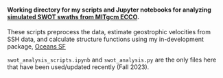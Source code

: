 #### Working directory for my scripts and Jupyter notebooks for analyzing [simulated SWOT swaths from MITgcm ECCO](https://podaac.jpl.nasa.gov/dataset/SWOT_SIMULATED_L2_KARIN_SSH_ECCO_LLC4320_SCIENCE_V1?ids&values&search=swot%20simulated%20level-2&provider=POCLOUD).

These scripts preprocess the data, estimate geostrophic velocities from SSH data, and calculate structure functions using my in-development package, [Oceans SF](https://github.com/cassidymwagner/oceans_sf/)

`swot_analysis_scripts.ipynb` and `swot_analysis.py` are the only files here that have been used/updated recently (Fall 2023).
